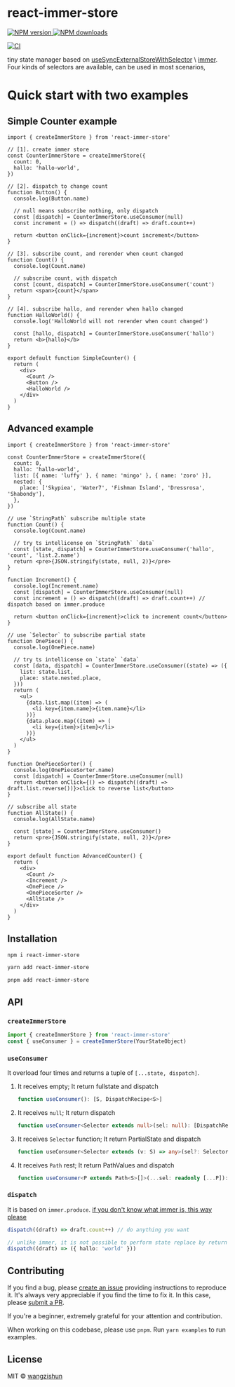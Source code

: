 # react-immer-store

<a href="https://npmjs.org/package/react-immer-store">
  <img alt="NPM version" src="https://img.shields.io/npm/v/react-immer-store.svg?style=flat-square">
</a>
<a href="https://npmjs.org/package/react-immer-store">
  <img alt="NPM downloads" src="https://img.shields.io/npm/dm/react-immer-store.svg?style=flat-square">
</a>

[![CI](https://github.com/wangzishun/react-immer-store/actions/workflows/ci.yml/badge.svg)](https://github.com/wangzishun/react-immer-store/actions/workflows/ci.yml)

tiny state manager based on [useSyncExternalStoreWithSelector](https://beta.reactjs.org/reference/react/useSyncExternalStore) \ [immer](https://immerjs.github.io/immer/produce/#example). Four kinds of selectors are available, can be used in most scenarios,

# Quick start with two examples

## Simple Counter example

```tsx
import { createImmerStore } from 'react-immer-store'

// [1]. create immer store
const CounterImmerStore = createImmerStore({
  count: 0,
  hallo: 'hallo-world',
})

// [2]. dispatch to change count
function Button() {
  console.log(Button.name)

  // null means subscribe nothing, only dispatch
  const [dispatch] = CounterImmerStore.useConsumer(null)
  const increment = () => dispatch((draft) => draft.count++)

  return <button onClick={increment}>count increment</button>
}

// [3]. subscribe count, and rerender when count changed
function Count() {
  console.log(Count.name)

  // subscribe count, with dispatch
  const [count, dispatch] = CounterImmerStore.useConsumer('count')
  return <span>{count}</span>
}

// [4]. subscribe hallo, and rerender when hallo changed
function HalloWorld() {
  console.log('HalloWorld will not rerender when count changed')

  const [hallo, dispatch] = CounterImmerStore.useConsumer('hallo')
  return <b>{hallo}</b>
}

export default function SimpleCounter() {
  return (
    <div>
      <Count />
      <Button />
      <HalloWorld />
    </div>
  )
}
```

## Advanced example

```tsx
import { createImmerStore } from 'react-immer-store'

const CounterImmerStore = createImmerStore({
  count: 0,
  hallo: 'hallo-world',
  list: [{ name: 'luffy' }, { name: 'mingo' }, { name: 'zoro' }],
  nested: {
    place: ['Skypiea', 'Water7', 'Fishman Island', 'Dressrosa', 'Shabondy'],
  },
})

// use `StringPath` subscribe multiple state
function Count() {
  console.log(Count.name)

  // try ts intellicense on `StringPath` `data`
  const [state, dispatch] = CounterImmerStore.useConsumer('hallo', 'count', 'list.2.name')
  return <pre>{JSON.stringify(state, null, 2)}</pre>
}

function Increment() {
  console.log(Increment.name)
  const [dispatch] = CounterImmerStore.useConsumer(null)
  const increment = () => dispatch((draft) => draft.count++) // dispatch based on immer.produce

  return <button onClick={increment}>click to increment count</button>
}

// use `Selector` to subscribe partial state
function OnePiece() {
  console.log(OnePiece.name)

  // try ts intellicense on `state` `data`
  const [data, dispatch] = CounterImmerStore.useConsumer((state) => ({
    list: state.list,
    place: state.nested.place,
  }))
  return (
    <ul>
      {data.list.map((item) => (
        <li key={item.name}>{item.name}</li>
      ))}
      {data.place.map((item) => (
        <li key={item}>{item}</li>
      ))}
    </ul>
  )
}

function OnePieceSorter() {
  console.log(OnePieceSorter.name)
  const [dispatch] = CounterImmerStore.useConsumer(null)
  return <button onClick={() => dispatch((draft) => draft.list.reverse())}>click to reverse list</button>
}

// subscribe all state
function AllState() {
  console.log(AllState.name)

  const [state] = CounterImmerStore.useConsumer()
  return <pre>{JSON.stringify(state, null, 2)}</pre>
}

export default function AdvancedCounter() {
  return (
    <div>
      <Count />
      <Increment />
      <OnePiece />
      <OnePieceSorter />
      <AllState />
    </div>
  )
}
```

## Installation

```sh
npm i react-immer-store
```

```sh
yarn add react-immer-store
```

```sh
pnpm add react-immer-store
```

## API

### `createImmerStore`

```ts
import { createImmerStore } from 'react-immer-store'
const { useConsumer } = createImmerStore(YourStateObject)
```

### `useConsumer`

It overload four times and returns a tuple of `[...state, dispatch]`.

1.  It receives empty; It return fullstate and dispatch

    ```ts
    function useConsumer(): [S, DispatchRecipe<S>]
    ```

2.  It receives `null`; It return dispatch

    ```ts
    function useConsumer<Selector extends null>(sel: null): [DispatchRecipe<S>]
    ```

3.  It receives `Selector` function; It return PartialState and dispatch

    ```ts
    function useConsumer<Selector extends (v: S) => any>(sel?: Selector): [Unpacked<Selector>, DispatchRecipe<S>]
    ```

4.  It receives `Path` rest; It return PathValues and dispatch

    ```ts
    function useConsumer<P extends Path<S>[]>(...sel: readonly [...P]): [[...FieldPathValues<S, P>], DispatchRecipe<S>]
    ```

### `dispatch`

It is based on `immer.produce`. [if you don't know what immer is, this way please](https://immerjs.github.io/immer/produce/#example)

```ts
dispatch((draft) => draft.count++) // do anything you want
```

```ts
// unlike immer, it is not possible to perform state replace by return value. only revise draft is effective
dispatch((draft) => ({ hallo: 'world' }))
```

## Contributing

If you find a bug, please [create an issue](https://github.com/wangzishun/react-immer-store/issues/new) providing instructions to reproduce it. It's always very appreciable if you find the time to fix it. In this case, please [submit a PR](https://github.com/wangzishun/react-immer-store/pulls).

If you're a beginner, extremely grateful for your attention and contribution.

When working on this codebase, please use `pnpm`. Run `yarn examples` to run examples.

## License

MIT © [wangzishun](https://github.com/wangzishun)
